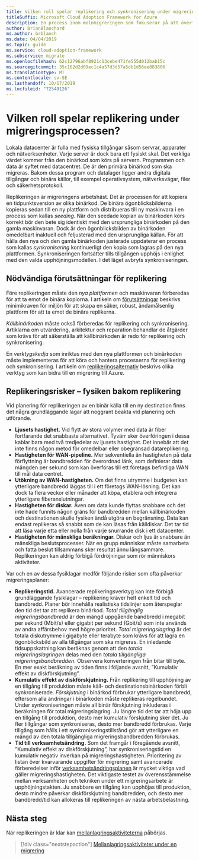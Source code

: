 ```yaml
---
title: Vilken roll spelar replikering och synkronisering under migreringsprocessen?
titleSuffix: Microsoft Cloud Adoption Framework for Azure
description: En process inom molnmigreringen som fokuserar på att överföra arbetsbelastningar till molnet.
author: BrianBlanchard
ms.author: brblanch
ms.date: 04/04/2019
ms.topic: guide
ms.service: cloud-adoption-framework
ms.subservice: migrate
ms.openlocfilehash: 62c12796abf8921c13cebe471fe555d012bab15c
ms.sourcegitcommit: 35c162d2d09ec1c4a57d3d57a5db1d56ee883806
ms.translationtype: MT
ms.contentlocale: sv-SE
ms.lasthandoff: 10/17/2019
ms.locfileid: "72549126"
---
```

<!-- markdownlint-disable MD026 -->

# <a name="what-role-does-replication-play-in-the-migration-process"></a>Vilken roll spelar replikering under migreringsprocessen?

Lokala datacenter är fulla med fysiska tillgångar såsom servrar, apparater och nätverksenheter. Varje server är dock bara ett fysiskt skal. Det verkliga värdet kommer från den binärkod som körs på servern. Programmen och data är syftet med datacentret. De är den primära binärkod som ska migreras. Bakom dessa program och datalager ligger andra digitala tillgångar och binära källor, till exempel operativsystem, nätverksvägar, filer och säkerhetsprotokoll.

Replikeringen är migreringens arbetshäst. Det är processen för att kopiera en tidpunktsversion av olika binärkod. De binära ögonblicksbilderna kopieras sedan till en ny plattform och distribueras till ny maskinvara i en process som kallas *seeding*. När den seedade kopian av binärkoden körs korrekt bör den bete sig identiskt med den ursprungliga binärkoden på den gamla maskinvaran. Dock är den ögonblicksbilden av binärkoden omedelbart inaktuell och feljusterad med den ursprungliga källan. För att hålla den nya och den gamla binärkoden justerade uppdaterar en process som kallas *synkronisering* kontinuerligt den kopia som lagras på den nya plattformen. Synkroniseringen fortsätter tills tillgången upphöjs i enlighet med den valda upphöjningsmodellen. I det läget avbryts synkroniseringen.

## <a name="required-prerequisites-to-replication"></a>Nödvändiga förutsättningar för replikering

Före replikeringen måste den *nya plattformen* och maskinvaran förberedas för att ta emot de binära kopiorna. I artikeln om [förutsättningar](../prerequisites/index.md) beskrivs minimikraven för miljön för att skapa en säker, robust, ändamålsenlig plattform för att ta emot de binära replikerna.

*Källbinärkoden* måste också förberedas för replikering och synkronisering. Artiklarna om utvärdering, arkitektur och reparation behandlar de åtgärder som krävs för att säkerställa att källbinärkoden är redo för replikering och synkronisering.

En *verktygskedja* som inriktas med den nya plattformen och binärkoden måste implementeras för att köra och hantera processerna för replikering och synkronisering. I artikeln om [replikeringsalternativ](./replicate-options.md) beskrivs olika verktyg som kan bidra till en migrering till Azure.

## <a name="replication-risks---physics-of-replication"></a>Replikeringsrisker – fysiken bakom replikering

Vid planering för replikeringen av en binär källa till en ny destination finns det några grundläggande lagar att noggrant beakta vid planering och utförande.

- **Ljusets hastighet.** Vid flytt av stora volymer med data är fiber fortfarande det snabbaste alternativet. Tyvärr sker överföringen i dessa kablar bara med två tredjedelar av ljusets hastighet. Det innebär att det inte finns någon metod för omedelbar eller obegränsad datareplikering.
- **Hastigheten för WAN-pipeline.** Mer sekventiella än hastigheten på data förflyttning är bandbredden för överordnad länk, som definierar data mängden per sekund som kan överföras till ett företags befintliga WAN till mål data centret.
- **Utökning av WAN-hastigheten.** Om det finns utrymme i budgeten kan ytterligare bandbredd läggas till i ett företags WAN-lösning. Det kan dock ta flera veckor eller månader att köpa, etablera och integrera ytterligare fiberanslutningar.
- **Hastigheten för diskar.** Även om data kunde flyttas snabbare och det inte hade funnits någon gräns för bandbredden mellan källbinärkoden och destinationen skulle fysiken ändå utgöra en begränsning. Data kan endast replikeras så snabbt som de kan läsas från källdiskar. Det tar tid att läsa varje etta eller nolla från varje snurrande disk i ett datacenter.
- **Hastigheten för mänskliga beräkningar.** Diskar och ljus är snabbare än mänskliga beslutsprocesser. När en grupp människor måste samarbeta och fatta beslut tillsammans sker resultat ännu långsammare. Replikeringen kan aldrig förbigå fördröjningar som rör människors aktiviteter.

Var och en av dessa fysiklagar medför följande risker som ofta påverkar migreringsplaner:

- **Replikeringstid.** Avancerade replikeringsverktyg kan inte förbigå grundläggande fysiklagar – replikering kräver helt enkelt tid och bandbredd. Planer bör innehålla realistiska tidslinjer som återspeglar den tid det tar att replikera binärkod. *Total tillgänglig migreringsbandbredd* är den mängd uppgående bandbredd i megabit per sekund (Mbit/s) eller gigabit per sekund (Gbit/s) som inte används av andra affärsbehov med högre prioritet. *Total migreringslagring* är det totala diskutrymme i gigabyte eller terabyte som krävs för att lagra en ögonblicksbild av alla tillgångar som ska migreras. En inledande tidsuppskattning kan beräknas genom att den *totala migreringslagringen* delas med den *totala tillgängliga migreringsbandbredden*. Observera konverteringen från bitar till byte. En mer exakt beräkning av tiden finns i följande avsnitt, ”Kumulativ effekt av diskförskjutning”.
- **Kumulativ effekt av diskförskjutning.** Från replikering till upphöjning av en tillgång till produktion måste käll- och destinationsbinärkoden förbli synkroniserade. *Förskjutning* i binärkod förbrukar ytterligare bandbredd, eftersom alla ändringar i binärkoden måste replikeras regelbundet. Under synkroniseringen måste all binär förskjutning inkluderas i beräkningen för total migreringslagring. Ju längre tid det tar att höja upp en tillgång till produktion, desto mer kumulativ förskjutning sker det. Ju fler tillgångar som synkroniseras, desto mer bandbredd förbrukas. Varje tillgång som hålls i ett synkroniseringstillstånd gör att ytterligare en mängd av den totala tillgängliga migreringsbandbredden förbrukas.
- **Tid till verksamhetsändring.** Som det framgår i föregående avsnitt, ”Kumulativ effekt av diskförskjutning”, har synkroniseringstid en kumulativ negativ inverkan på migreringshastigheten. Prioritering av listan över kvarvarande uppgifter för migrering samt avancerade förberedelser inför [verksamhetsändringsplanen](../optimize/business-change-plan.md) är mycket viktiga vad gäller migreringshastigheten. Det viktigaste testet av överensstämmelse mellan verksamheten och tekniken under ett migreringsarbete är upphöjningstakten. Ju snabbare en tillgång kan upphöjas till produktion, desto mindre påverkar diskförskjutning bandbredden, och desto mer bandbredd/tid kan allokeras till replikeringen av nästa arbetsbelastning.

## <a name="next-steps"></a>Nästa steg

När replikeringen är klar kan [mellanlagringsaktiviteterna](./stage.md) påbörjas.

> [!div class="nextstepaction"]
> [Mellanlagringsaktiviteter under en migrering](./stage.md)
